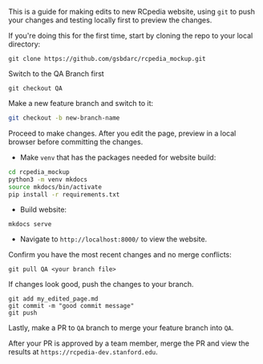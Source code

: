 This is a guide for making edits to new RCpedia website, using `git` to push your changes and testing locally first to preview the changes.

If you're doing this for the first time, start by cloning the repo to your local directory:

```
git clone https://github.com/gsbdarc/rcpedia_mockup.git
```

Switch to the QA Branch first

```
git checkout QA
```

Make a new feature branch and switch to it:

```bash
git checkout -b new-branch-name
```

Proceed to make changes. After you edit the page, preview in a local browser before committing the changes.

- Make `venv` that has the packages needed for website build:
```bash
cd rcpedia_mockup
python3 -m venv mkdocs
source mkdocs/bin/activate
pip install -r requirements.txt
```

- Build website:
```
mkdocs serve
```

- Navigate to `http://localhost:8000/` to view the website.

Confirm you have the most recent changes and no merge conflicts:
```
git pull QA <your branch file>
```

If changes look good, push the changes to your branch.

```
git add my_edited_page.md
git commit -m "good commit message"
git push
```

Lastly, make a PR to `QA` branch to merge your feature branch into `QA`. 

After your PR is approved by a team member, merge the PR and view the results at `https://rcpedia-dev.stanford.edu`.
